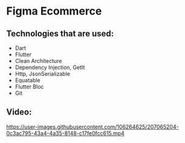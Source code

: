# Figma Ecommerce

## Technologies that are used:
- Dart
- Flutter
- Clean Architecture
- Dependency Injection, GetIt
- Http, JsonSerializable
- Equatable
- Flutter Bloc
- Git



## Video:


https://user-images.githubusercontent.com/106264625/207065204-0c3ac795-43a4-4a35-8148-c17fe0fcc615.mp4

